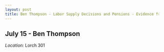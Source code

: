 ```yaml
---
layout: post
title: Ben Thompson - Labor Supply Decisions and Pensions - Evidence from Brazil (July 15)
---
```

## July 15 - Ben Thompson

*Location:* Lorch 301

